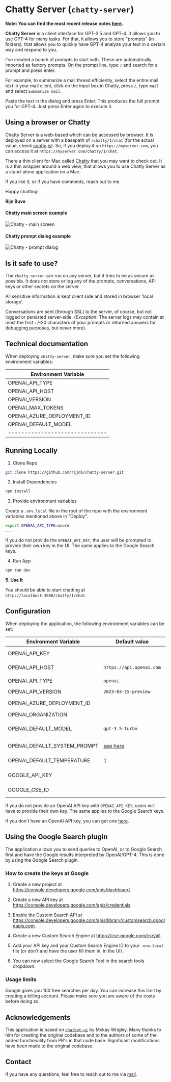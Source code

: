 # Chatty Server (`chatty-server`)

**Note: You can find the most recent release notes [here](./public/RELEASE_NOTES.md).**

**Chatty Server** is a client interface for GPT-3.5 and GPT-4. It allows you to use
GPT-4 for many tasks. For that, it allows you to store "prompts" (in folders),
that allows you to quickly have GPT-4 analyze your text
in a certain way and respond to you.

I've created a bunch of prompts to start with. These are automatically imported
as factory prompts. On the prompt line, type `/` and search for a prompt and press enter.

For example, to summarize a mail thread efficiently, select the entire mail text
in your mail client, click on the input box in Chatty, press `/`, type `mail` and
select `Summarize mail`.

Paste the text in the dialog and press Enter. This produces the full prompt you for
GPT-4. Just press Enter again to execute it.

## Using a browser or Chatty

Chatty Server is a web-based which can be accessed by browser. It is deployed on
a server with a basepath of `/chatty/1/chat` (for the actual value, check [config.js](./config.js)).
So, if you deploy it on `https://myserver.com`, you can access it at `https://myserver.com/chatty/1/chat`.

There a thin client for Mac called [Chatty](https://github.com/rijnb/ChattyUI) that you may want
to check out. It is a thin wrapper around a web view, that allows you to use Chatty Server as a
stand-alone application on a Mac.

If you like it, or if you have comments, reach out to me.

Happy chatting!

**Rijn Buve**

#### Chatty main screen example

![Chatty - main screen](./public/screenshots/screenshot_1.jpg)

#### Chatty prompt dialog example

![Chatty - prompt dialog](./public/screenshots/screenshot_2.jpg)

## Is it safe to use?

The `chatty-server` can run on any server, but it tries to be as secure as possible.
It does _not_ store or log any of the prompts, conversations, API keys or other secrets
on the server.

All sensitive information is kept client side and stored in browser 'local storage'.

Conversations are sent (through SSL) to the server, of course, but not logged or persisted
server-side. (_Exception:_ The server logs may contain at most the first +/-20 characters of
your prompts or returned answers for debugging purposes, but never more).

## Technical documentation

When deploying `chatty-server`, make sure you set the following environment variables:

| Environment Variable           |
|--------------------------------|
| OPENAI_API_TYPE                |
| OPENAI_API_HOST                |
| OPENAI_VERSION                 |
| OPENAI_MAX_TOKENS              |
| OPENAI_AZURE_DEPLOYMENT_ID     |
| OPENAI_DEFAULT_MODEL           |
| ------------------------------ |

## Running Locally

1. Clone Repo

```bash
git clone https://github.com/rijnb/chatty-server.git
```

2. Install Dependencies

```bash
npm install
```

3. Provide environment variables

Create a `.env.local` file in the root of the repo with the environment variables mentioned above in "Deploy".

```bash
export OPENAI_API_TYPE=azure
...
```

If you do not provide the `OPENAI_API_KEY`, the user will be prompted to provide their own key in the UI. The same
applies to the Google Search keys.

4. Run App

```bash
npm run dev
```

**5. Use It**

You should be able to start chatting at `http://localhost:3000/chatty/1/chat`.

## Configuration

When deploying the application, the following environment variables can be set:

| Environment Variable         | Default value                  | Description                                                                                                                               |
|------------------------------|--------------------------------|-------------------------------------------------------------------------------------------------------------------------------------------|
| OPENAI_API_KEY               |                                | The default API key used for authentication with OpenAI                                                                                   |
| OPENAI_API_HOST              | `https://api.openai.com`       | The base url, for Azure use `https://<endpoint>.openai.azure.com`                                                                         |
| OPENAI_API_TYPE              | `openai`                       | The API type, options are `openai` or `azure`                                                                                             |
| OPENAI_API_VERSION           | `2023-03-15-preview`           | Only applicable for Azure OpenAI                                                                                                          |
| OPENAI_AZURE_DEPLOYMENT_ID   |                                | Needed when Azure OpenAI, Ref [Azure OpenAI API](https://learn.microsoft.com/zh-cn/azure/cognitive-services/openai/reference#completions) |
| OPENAI_ORGANIZATION          |                                | Your OpenAI organization ID                                                                                                               |
| OPENAI_DEFAULT_MODEL         | `gpt-3.5-turbo`                | The default model to use on new conversations, for Azure use `gpt-35-turbo`                                                               |
| OPENAI_DEFAULT_SYSTEM_PROMPT | [see here](utils/app/const.ts) | The default system prompt to use on new conversations                                                                                     |
| OPENAI_DEFAULT_TEMPERATURE   | 1                              | The default temperature to use on new conversations                                                                                       |
| GOOGLE_API_KEY               |                                | See [Custom Search JSON API documentation][GCSE]                                                                                          |
| GOOGLE_CSE_ID                |                                | See [Custom Search JSON API documentation][GCSE]                                                                                          |

If you do not provide an OpenAI API key with `OPENAI_API_KEY`, users will have to provide their own key.
The same applies to the Google Search keys.

If you don't have an OpenAI API key, you can get one [here](https://platform.openai.com/account/api-keys).

## Using the Google Search plugin

The application allows you to send queries to OpenAI, or to Google Search first and have the Google results
interpreted by OpenAI/GPT-4. This is done by using the Google Search plugin.

### How to create the keys at Google

1. Create a new project at https://console.developers.google.com/apis/dashboard.

2. Create a new API key at https://console.developers.google.com/apis/credentials.

3. Enable the Custom Search API at https://console.developers.google.com/apis/library/customsearch.googleapis.com.

4. Create a new Custom Search Engine at https://cse.google.com/cse/all.

5. Add your API key and your Custom Search Engine ID to your `.env.local` file (or don't and have the user fill them in,
   in the UI).

6. You can now select the Google Search Tool in the search tools dropdown.

### Usage limits

Google gives you 100 free searches per day. You can increase this limit by creating a billing account.
Please make sure you are aware of the costs before doing so.

## Acknowledgements

This application is based on [`chatbot-ui`](https://github.com/mckaywrigley/chatbot-ui) by Mckay Wrigley.
Many thanks to him for creating the original codebase and to the authors of some of the added functionality
from PR's in that code base. Significant modifications have been made to the original codebase.

## Contact

If you have any questions, feel free to reach out to me via [mail](mailto:rijn@buve.nl).

[GCSE]: https://developers.google.com/custom-search/v1/overview
